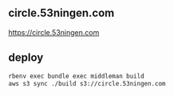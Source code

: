 circle.53ningen.com
---

https://circle.53ningen.com

## deploy

```sh
rbenv exec bundle exec middleman build
aws s3 sync ./build s3://circle.53ningen.com
```

